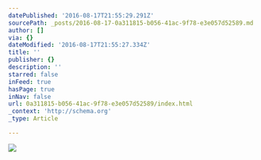 ```yaml
---
datePublished: '2016-08-17T21:55:29.291Z'
sourcePath: _posts/2016-08-17-0a311815-b056-41ac-9f78-e3e057d52589.md
author: []
via: {}
dateModified: '2016-08-17T21:55:27.334Z'
title: ''
publisher: {}
description: ''
starred: false
inFeed: true
hasPage: true
inNav: false
url: 0a311815-b056-41ac-9f78-e3e057d52589/index.html
_context: 'http://schema.org'
_type: Article

---
```

![](https://the-grid-user-content.s3-us-west-2.amazonaws.com/f66e58e1-2f58-47f4-aca9-e50a82f1dee3.jpg)
